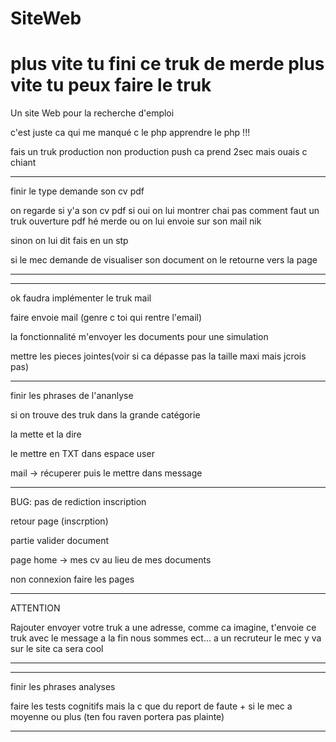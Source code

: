 # SiteWeb
# plus vite tu fini ce truk de merde plus vite tu peux faire le truk

Un site Web pour la recherche d'emploi

c'est juste ca qui me manqué c le php apprendre le php !!!

fais un truk production non production push ca prend 2sec mais ouais c chiant


--------------------------------------------------
finir le type demande son cv pdf 

on regarde si y'a son cv pdf si oui on lui montrer chai pas comment faut un truk ouverture pdf hé merde ou on lui envoie sur son mail nik

sinon on lui dit fais en un stp

si le mec demande de visualiser son document on le retourne vers la page

---------------------------------------------------

--------------------------------------------------

ok faudra implémenter le truk mail

faire envoie mail (genre c toi qui rentre l'email)

la fonctionnalité m'envoyer les documents pour une simulation

mettre les pieces jointes(voir si ca dépasse pas la taille maxi mais jcrois pas)


--------------------------------------------------

finir les phrases de l'ananlyse

si on trouve des truk dans la grande catégorie 

la mette et la dire

le mettre en TXT dans espace user

mail -> récuperer puis le mettre dans message

----------------------------------------




BUG: pas de rediction inscription

retour page (inscrption)

partie valider document

page home -> mes cv au lieu de mes documents

non connexion faire les pages

---------------------------------------









ATTENTION 

Rajouter envoyer votre truk a une adresse, comme ca imagine, t'envoie ce truk avec le message a la fin nous sommes ect...
a un recruteur le mec y va sur le site ca sera cool

-------------------------------------------------



-------------------------------------------------------------------------------------------------------------------------------

finir les phrases analyses

faire les tests cognitifs mais la c que du report de faute + si le mec a moyenne ou plus (ten fou raven portera pas plainte)

-------------------------------------------------------------------------------------------------------------------------------




